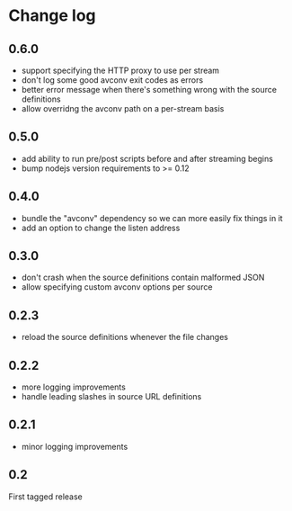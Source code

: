# Change log

## 0.6.0

* support specifying the HTTP proxy to use per stream
* don't log some good avconv exit codes as errors
* better error message when there's something wrong with the source definitions
* allow overridng the avconv path on a per-stream basis

## 0.5.0

* add ability to run pre/post scripts before and after streaming begins
* bump nodejs version requirements to >= 0.12

## 0.4.0

* bundle the "avconv" dependency so we can more easily fix things in it
* add an option to change the listen address

## 0.3.0

* don't crash when the source definitions contain malformed JSON
* allow specifying custom avconv options per source 

## 0.2.3

* reload the source definitions whenever the file changes

## 0.2.2

* more logging improvements
* handle leading slashes in source URL definitions

## 0.2.1

* minor logging improvements

## 0.2

First tagged release
